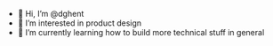 - 👋 Hi, I’m @dghent
- 👀 I’m interested in product design
- 🌱 I’m currently learning how to build more technical stuff in general

<!---
dghent/dghent is a ✨ special ✨ repository because its `README.md` (this file) appears on your GitHub profile.
You can click the Preview link to take a look at your changes.
--->
